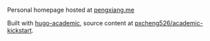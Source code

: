 Personal homepage hosted at [pengxiang.me](http://pengxiang.me)

Built with [hugo-academic](https://github.com/gcushen/hugo-academic), source content at [pxcheng526/academic-kickstart](https://github.com/pxcheng526/academic-kickstart).
